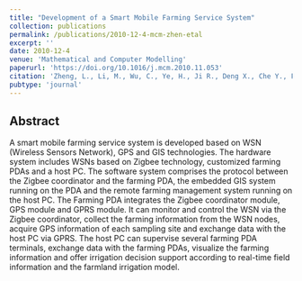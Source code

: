 ```yaml
---
title: "Development of a Smart Mobile Farming Service System"
collection: publications
permalink: /publications/2010-12-4-mcm-zhen-etal
excerpt: ''
date: 2010-12-4
venue: 'Mathematical and Computer Modelling'
paperurl: 'https://doi.org/10.1016/j.mcm.2010.11.053'
citation: 'Zheng, L., Li, M., Wu, C., Ye, H., Ji R., Deng X., Che Y., Fu, C., and Guo, W. (2011). Development of a Smart Mobile Farming Service System. Mathematical and Computer Modelling 54 (3), 1194-1203.'
pubtype: 'journal'
---
```


## Abstract

A smart mobile farming service system is developed based on WSN (Wireless Sensors Network), GPS and GIS technologies. The hardware system includes WSNs based on Zigbee technology, customized farming PDAs and a host PC. The software system comprises the protocol between the Zigbee coordinator and the farming PDA, the embedded GIS system running on the PDA and the remote farming management system running on the host PC. The Farming PDA integrates the Zigbee coordinator module, GPS module and GPRS module. It can monitor and control the WSN via the Zigbee coordinator, collect the farming information from the WSN nodes, acquire GPS information of each sampling site and exchange data with the host PC via GPRS. The host PC can supervise several farming PDA terminals, exchange data with the farming PDAs, visualize the farming information and offer irrigation decision support according to real-time field information and the farmland irrigation model.
